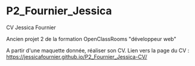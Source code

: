 # P2_Fournier_Jessica

CV Jessica Fournier

Ancien projet 2 de la formation OpenClassRooms "développeur web"

A partir d'une maquette donnée, réaliser son CV.
Lien vers la page du CV : https://jessicafournier.github.io/P2_Fournier_Jessica-CV/
